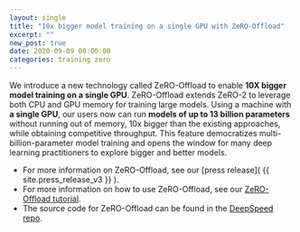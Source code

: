 ```yaml
---
layout: single
title: "10x bigger model training on a single GPU with ZeRO-Offload"
excerpt: ""
new_post: true
date: 2020-09-09 00:00:00
categories: training zero
---
```


We introduce a new technology called ZeRO-Offload to enable **10X bigger model training on a single GPU**. ZeRO-Offload extends ZeRO-2 to leverage both CPU and GPU memory for training large models. Using a machine with **a single GPU**, our users now can run **models of up to 13 billion parameters** without running out of memory, 10x bigger than the existing approaches, while obtaining competitive throughput. This feature democratizes multi-billion-parameter model training and opens the window for many deep learning practitioners to explore bigger and better models.

* For more information on ZeRO-Offload, see our [press release]( {{ site.press_release_v3 }} ).
* For more information on how to use ZeRO-Offload, see our [ZeRO-Offload tutorial](https://www.deepspeed.ai/tutorials/zero-offload/).
* The source code for ZeRO-Offload can be found in the [DeepSpeed repo](https://github.com/microsoft/deepspeed).
